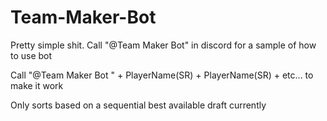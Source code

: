 # Team-Maker-Bot

Pretty simple shit.  Call "@Team Maker Bot" in discord for a sample of how to use bot

Call "@Team Maker Bot " + PlayerName(SR) + PlayerName(SR) + etc... to make it work

Only sorts based on a sequential best available draft currently
